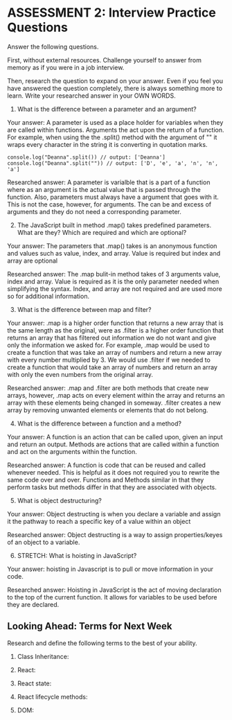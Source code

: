 # ASSESSMENT 2: Interview Practice Questions

Answer the following questions.

First, without external resources. Challenge yourself to answer from memory as if you were in a job interview.

Then, research the question to expand on your answer. Even if you feel you have answered the question completely, there is always something more to learn. Write your researched answer in your OWN WORDS.

1. What is the difference between a parameter and an argument?

  Your answer: A parameter is used as a place holder for variables when they are called within functions. Arguments the act upon the return of a function. For example, when using the the .split() method with the argument of "" it wraps every character in the string it is converting in quotation marks. 

    console.log("Deanna".split()) // output: ['Deanna']
    console.log("Deanna".split("")) // output: ['D', 'e', 'a', 'n', 'n', 'a']
   

  Researched answer: A parameter is varialble that is a part of a function where as an argument is the actual value that is passed through the function. Also, parameters must always have a argument that goes with it. This is not the case, however, for arguments. The can be and excess of arguments and they do not need a corresponding parameter. 



2. The JavaScript built in method .map() takes predefined parameters. What are they? Which are required and which are optional?

  Your answer: The parameters that .map() takes is an anonymous function and values such as value, index, and array. Value is required but index and array are optional

  Researched answer: The .map bulit-in method takes of 3 arguments value, index and array. Value is required as it is the only parameter needed when simplifying the syntax. Index, and array are not required and are used more so for additional information. 



3. What is the difference between map and filter?

  Your answer: .map is a higher order function that returns a new array that is the same length as the original, were as .filter is a higher order function that returns an array that has filtered out information we do not want and give only the information we asked for. For example, .map would be used to create a function that was take an array of numbers and return a new array with every number multiplied by 3. We would use .filter if we needed to create a function that would take an array of numbers and return an array with only the even numbers from the original array. 

  Researched answer: .map and .filter are both methods that create new arrays, however, .map acts on every element within the array and returns an array with these elements being changed in someway. .filter creates a new array by removing unwanted elements or elements that do not belong. 



4. What is the difference between a function and a method?

  Your answer: A function is an action that can be called upon, given an input and return an output. Methods are actions that are called within a function and act on the arguments within the function. 

  Researched answer: A function is code that can be reused and called whenever needed. This is helpful as it does not required you to rewrite the same code over and over. Functions and Methods similar in that they perform tasks but methods differ in that they are associated with objects. 



5. What is object destructuring?

  Your answer: Object destructing is when you declare a variable and assign it the pathway to reach a specific key of a value within an object

  Researched answer: Object destructing is a way to assign properties/keyes of an object to a variable. 



6. STRETCH: What is hoisting in JavaScript?

  Your answer: hoisting in Javascript is to pull or move information in your code. 

  Researched answer: Hoisting in JavaScript is the act of moving declaration to the top of the current function. It allows for variables to be used before they are declared. 



## Looking Ahead: Terms for Next Week

Research and define the following terms to the best of your ability.

1. Class Inheritance:

2. React:

3. React state:

4. React lifecycle methods:

5. DOM:
